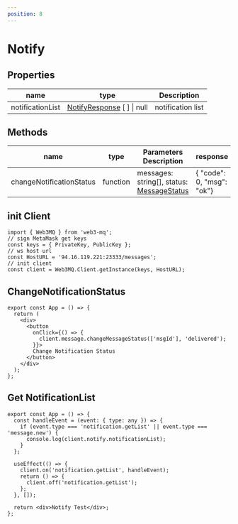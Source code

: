 ```yaml
---
position: 8
---
```


# Notify

## Properties

| name             | type                                                                           | Description       |
| ---------------- | ------------------------------------------------------------------------------ | ----------------- |
| notificationList | [NotifyResponse](/docs/Web3MQ-SDK/JS-SDK-V2/types/#notifyresponse) [ ] \| null | notification list |

## Methods

| name                     | type     | Parameters Description                                                                       | response                  |
| ------------------------ | -------- | -------------------------------------------------------------------------------------------- | ------------------------- |
| changeNotificationStatus | function | messages: string[], status: [MessageStatus](/docs/Web3MQ-SDK/JS-SDK-V2/types/#messagestatus) | { "code": 0, "msg": "ok"} |

## init Client

```tsx
import { Web3MQ } from 'web3-mq';
// sign MetaMask get keys
const keys = { PrivateKey, PublicKey };
// ws host url
const HostURL = '94.16.119.221:23333/messages';
// init client
const client = Web3MQ.Client.getInstance(keys, HostURL);
```

## ChangeNotificationStatus

```tsx
export const App = () => {
  return (
    <div>
      <button
        onClick={() => {
          client.message.changeMessageStatus(['msgId'], 'delivered');
        }}>
        Change Notification Status
      </button>
    </div>
  );
};
```

## Get NotificationList

```tsx
export const App = () => {
  const handleEvent = (event: { type: any }) => {
    if (event.type === 'notification.getList' || event.type === 'message.new') {
      console.log(client.notify.notificationList);
    }
  };

  useEffect(() => {
    client.on('notification.getList', handleEvent);
    return () => {
      client.off('notification.getList');
    };
  }, []);

  return <div>Notify Test</div>;
};
```
